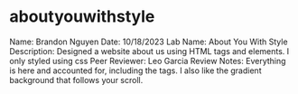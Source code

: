 # aboutyouwithstyle

Name: Brandon Nguyen
Date: 10/18/2023
Lab Name: About You With Style
Description: Designed a website about us using HTML tags and elements. I only styled using css
Peer Reviewer: Leo Garcia
Review Notes: Everything is here and accounted for, including the tags. I also like the gradient background that follows your scroll.
